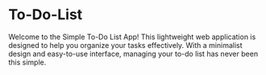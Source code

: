 # To-Do-List
Welcome to the Simple To-Do List App! This lightweight web application is designed to help you organize your tasks effectively. With a minimalist design and easy-to-use interface, managing your to-do list has never been this simple.
